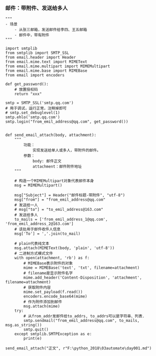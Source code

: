 ### 邮件：带附件、发送给多人 ###
	"""
	- 场景
		- 从张三邮箱，发送邮件给李四、王五邮箱
		- 邮件中，带有附件
	"""

	import smtplib
	from smtplib import SMTP_SSL
	from email.header import Header
	from email.mime.text import MIMEText
	from email.mime.multipart import MIMEMultipart
	from email.mime.base import MIMEBase
	from email import encoders
	
	def get_password():
	    # 放置授权码
	    return "xxx"
	
	smtp = SMTP_SSL('smtp.qq.com')
	# 用于调试，运行正常，注释掉即可
	# smtp.set_debuglevel(1)
	smtp.ehlo('smtp.qq.com')
	smtp.login("from_emil_address@qq.com", get_password())
	
	
	def send_email_attach(body, attachment): 
	 	"""
	        功能：
	            实现发送给单人或多人，带附件的邮件。
	        参数：
	            body: 邮件正文
	            attachment：邮件附件地址
	    """

	    # 构造一个MIMEMultipart对象代表邮件本身  
	    msg = MIMEMultipart()  
	
	    msg["Subject"] = Header("邮件标题-带附件", "utf-8")
	    msg["from"] = "from_emil_address@qq.com"
		# 发送给一人
	    # msg["to"] = "to_emil_address@163.com"
		# 发送给多人
	    to_mails = ['from_emil_address_1@qq.com', 'from_emil_address_2@163.com']  
		# 该处用于邮件收件人信息
	    msg['To'] = ','.join(to_mail)
	
	    # plain代表纯文本  
	    msg.attach(MIMEText(body, 'plain', 'utf-8'))  
	    # 二进制方式模式文件  
	    with open(attachment, 'rb') as f:  
	        # MIMEBase表示附件的对象  
	        mime = MIMEBase('text', 'txt', filename=attachment)  
	        # filename是显示附件名字  
	        mime.add_header('Content-Disposition', 'attachment', filename=attachment)  
	        # 获取附件内容  
	        mime.set_payload(f.read())  
	        encoders.encode_base64(mime)  
	        # 作为附件添加到邮件  
	        msg.attach(mime)  
	    try:  
			# 从from_addr发邮件给to_addrs, to_addrs可以是字符串、列表.
	        smtp.sendmail("from_emil_address@qq.com", to_mails, msg.as_string())
	        smtp.quit()  
	    except smtplib.SMTPException as e:  
	        print(e)
	
	send_email_attach("正文", r"F:\python_2018\03automate\day001.md")        